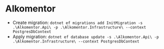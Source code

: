 # Alkomentor

- Create migration: `dotnet ef migrations add InitMigration -s .\Alkomentor.Api\ -p .\Alkomentor.Infrastructure\ --context PostgresDbContext`
- Apply migration: `dotnet ef database update -s .\Alkomentor.Api\ -p .\Alkomentor.Infrastructure\ --context PostgresDbContext`
